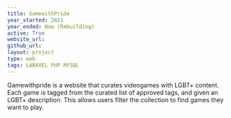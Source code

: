 ```yaml
---
title: GamewithPride
year_started: 2021
year_ended: Now (Rebuilding)
active: True
website_url: 
github_url: 
layout: project
type: web
tags: LARAVEL PHP MYSQL
---
```


Gamewithpride is a website that curates videogames with LGBT+ content. Each game is tagged from the curated list of approved tags, and given an LGBT+ description. This allows users filter the collection to find games they want to play.
